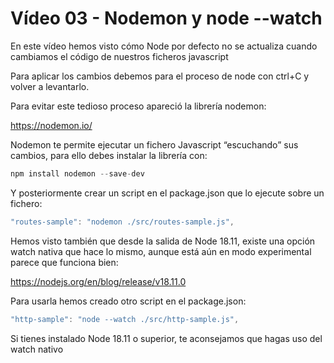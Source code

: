 # Vídeo 03 - Nodemon y node --watch

En este vídeo hemos visto cómo Node por defecto no se actualiza cuando cambiamos el código de nuestros ficheros javascript

Para aplicar los cambios debemos para el proceso de node con ctrl+C y volver a levantarlo.

Para evitar este tedioso proceso apareció la librería nodemon:

<https://nodemon.io/>

Nodemon te permite ejecutar un fichero Javascript “escuchando” sus cambios, para ello debes instalar la librería con:

```jsx
npm install nodemon --save-dev
```

Y posteriormente crear un script en el package.json que lo ejecute sobre un fichero:

```jsx
"routes-sample": "nodemon ./src/routes-sample.js",
```

Hemos visto también que desde la salida de Node 18.11, existe una opción watch nativa que hace lo mismo, aunque está aún en modo experimental parece que funciona bien:

<https://nodejs.org/en/blog/release/v18.11.0>

Para usarla hemos creado otro script en el package.json:

```jsx
"http-sample": "node --watch ./src/http-sample.js",
```

Si tienes instalado Node 18.11 o superior, te aconsejamos que hagas uso del watch nativo
